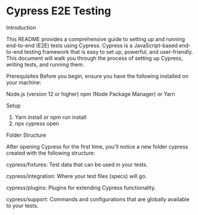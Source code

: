 # Cypress E2E Testing
Introduction

This README provides a comprehensive guide to setting up and running end-to-end (E2E) tests using Cypress. Cypress is a JavaScript-based end-to-end testing framework that is easy to set up, powerful, and user-friendly. This document will walk you through the process of setting up Cypress, writing tests, and running them.

Prerequisites
Before you begin, ensure you have the following installed on your machine:

Node.js (version 12 or higher)
npm (Node Package Manager) or Yarn

Setup
1. Yarn install or npm run install
2. npx cypress open


Folder Structure

After opening Cypress for the first time, you'll notice a new folder cypress created with the following structure:

cypress/fixtures: Test data that can be used in your tests.

cypress/integration: Where your test files (specs) will go.

cypress/plugins: Plugins for extending Cypress functionality.

cypress/support: Commands and configurations that are globally available to your tests.
